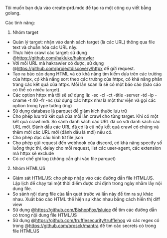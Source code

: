 Tôi muốn bạn dựa vào create-prd.mdc để tạo ra một công cụ viết bằng golang.

Các tính năng:
1. Nhóm target
- Quản lý target: nhận vào danh sách target (là các URL) thông qua file text và chuẩn hóa các URL này.
- Thực hiện crawl các target: sử dụng @https://github.com/hakluke/hakrawler
- Với mỗi URL mà hakrawler có được, sử dụng @https://github.com/projectdiscovery/httpx  để gửi request.
- Tạo ra báo cáo dạng HTML và có khả năng tìm kiếm dựa trên các trường của httpx, có khả năng sort theo các trường của httpx, có khả năng phân trang các kết quả của httpx. Mỗi lần scan là sẽ có một báo cáo (báo cáo có thể có nhiều target).
- Các option httpx mà tôi sẽ sử dụng là: -sc -cl -ct -title -server -td -ip -cname -t 40 -fr -nc (sử dụng các httpx như là một thư viện và gọi các option trong type tương ứng)
- Sử dụng database là parquet để giảm kích thước lưu trữ
- Cho phép lưu trữ kết quả của mỗi lần crawl cho từng target. Khi có một kết quả crawl mới. So sánh danh sách các URL đã có với danh sách các URL mới. Đánh dấu các URL đã có là cũ nếu kết quả crawl có chúng và thêm mới các URL mới (đánh dấu là mới) nếu có.
- Cho phép đọc cấu hình từ file json
- Cho phép gửi request đến webhook của discord, có khả năng specify số luồng thực thi, delay cho mỗi request, list các user-agent, các extension mà httpx sẽ exclude
- Có cơ chế ghi log (không cần ghi vào file parquet)

2. Nhóm HTML/JS
- Giám sát HTML/JS: cho phép nhập vào các đường dẫn file HTML/JS. Lập lịch để chạy tại một thời điểm được chỉ định trong ngày nhằm lấy nội dung file.
- So sánh nội dung file của lần quét trước và lần này để tìm ra sự khác nhau. Xuất báo cáo HTML thể hiện sự khác nhau bằng cách hiển thị diff view
- Sử dụng @https://github.com/BishopFox/jsluice  để tìm các đường dẫn có trong nội dung file HTML/JS
- Sử dụng @https://github.com/trufflesecurity/trufflehog và các regex có trong @https://github.com/brosck/mantra  để tìm các secrets có trong file HTML/JS